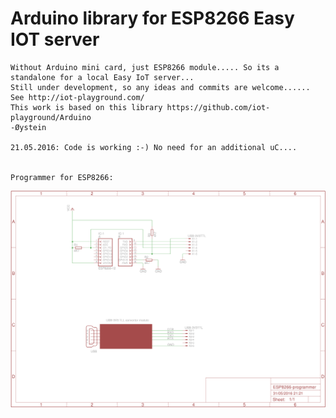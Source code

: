 # Arduino library for ESP8266 Easy IOT server 
	Without Arduino mini card, just ESP8266 module..... So its a standalone for a local Easy IoT server...
	Still under development, so any ideas and commits are welcome......
	See http://iot-playground.com/
	This work is based on this library https://github.com/iot-playground/Arduino
	-Øystein
	
	21.05.2016: Code is working :-) No need for an additional uC....


	Programmer for ESP8266:

<p align="center">
  <img src="programmer.png" />
</p>
